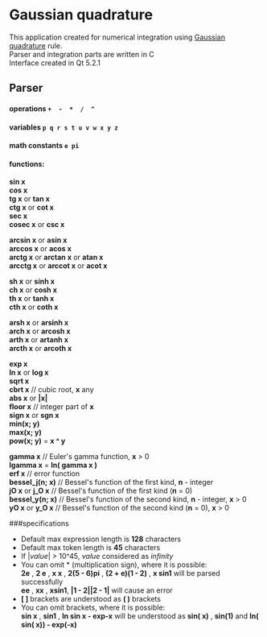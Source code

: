 # Gaussian quadrature

This application created for numerical integration using [Gaussian quadrature](http://en.wikipedia.org/wiki/Gaussian_quadrature) rule.  
Parser and integration parts are written in C  
Interface created in Qt 5.2.1  

## Parser

#### operations  `+  -  *  /  ^`  
#### variables `p q r s t u v w x y z`  
#### math constants `e pi`  
#### functions:

**sin x**  
**cos x**  
**tg x** or **tan x**  
**ctg x** or **cot x**  
**sec x**  
**cosec x** or **csc x**  
  
**arcsin x** or **asin x**  
**arccos x** or **acos x**  
**arctg x** or **arctan x** or **atan x**  
**arcctg x** or **arccot x** or **acot x**  
  
**sh x** or **sinh x**  
**ch x** or **cosh x**  
**th x** or **tanh x**  
**cth x** or **coth x**  
  
**arsh x** or **arsinh x**  
**arch x** or **arcosh x**  
**arth x** or **artanh x**  
**arcth x** or **arcoth x**  
  
**exp x**  
**ln x** or **log x**  
**sqrt x**  
**cbrt x** // cubic root, **x** any  
**abs x** or **|x|**  
**floor x** // integer part of **x**  
**sign x** or **sgn x**  
**min(x; y)**  
**max(x; y)**  
**pow(x; y)** = **x ^ y** 
  
**gamma x** // Euler's gamma function, **x** > 0  
**lgamma x** = **ln( gamma x )**  
**erf x** // error function  
**bessel_j(n; x)** // Bessel's function of the first kind, **n** - integer  
**jO x** or **j_O x** // Bessel's function of the first kind (**n** = 0)  
**bessel_y(n; x)** // Bessel's function of the second kind, **n** - integer, **x** > 0  
**yO x** or **y_O x** // Bessel's function of the second kind (**n** = 0), **x** > 0  

###specifications

* Default max expression length is **128** characters
* Default max token length is **45** characters
* If |*value*| > 10^45, *value* considered as *infinity*
* You can omit * (multiplication sign), where it is possible:  
    **2e** , **2 e** , **x x** , **2(5 - 6)pi** , **(2 + e)(1 - 2)** , **x sin1** will be parsed successfully  
    **ee** , **xx** , **xsin1**, **|1 - 2||2 - 1|** will cause an error
* **[ ]** brackets are understood as **( )** brackets
* You can omit brackets, where it is possible:  
    **sin x** , **sin1** , **ln sin x - exp-x** will be understood as **sin( x)** , **sin(1)** and **ln( sin( x)) - exp(-x)**
  

    



